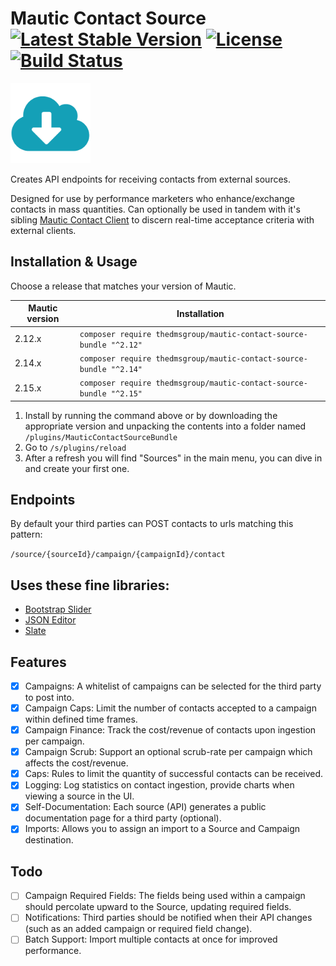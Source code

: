 # Mautic Contact Source [![Latest Stable Version](https://poser.pugx.org/thedmsgroup/mautic-contact-source-bundle/v/stable)](https://packagist.org/packages/thedmsgroup/mautic-contact-source-bundle) [![License](https://poser.pugx.org/thedmsgroup/mautic-contact-source-bundle/license)](https://packagist.org/packages/thedmsgroup/mautic-contact-source-bundle) [![Build Status](https://travis-ci.com/TheDMSGroup/mautic-contact-source.svg?branch=master)](https://travis-ci.com/TheDMSGroup/mautic-contact-source)

![](./Assets/img/source.png)

Creates API endpoints for receiving contacts from external sources.

Designed for use by performance marketers who enhance/exchange contacts in mass quantities.
Can optionally be used in tandem with it's sibling [Mautic Contact Client](https://github.com/TheDMSGroup/mautic-contact-client)
to discern real-time acceptance criteria with external clients.

## Installation & Usage

Choose a release that matches your version of Mautic.

| Mautic version | Installation                                                        |
| -------------- | ------------------------------------------------------------------- |
| 2.12.x         | `composer require thedmsgroup/mautic-contact-source-bundle "^2.12"` |
| 2.14.x         | `composer require thedmsgroup/mautic-contact-source-bundle "^2.14"` |
| 2.15.x         | `composer require thedmsgroup/mautic-contact-source-bundle "^2.15"` |

1. Install by running the command above or by downloading the appropriate version and unpacking the contents into a folder named `/plugins/MauticContactSourceBundle`
2. Go to `/s/plugins/reload`
3. After a refresh you will find "Sources" in the main menu, you can dive in and create your first one.

## Endpoints

By default your third parties can POST contacts to urls matching this pattern:

`/source/{sourceId}/campaign/{campaignId}/contact`

## Uses these fine libraries:

* [Bootstrap Slider](https://github.com/seiyria/bootstrap-slider)
* [JSON Editor](https://github.com/json-editor/json-editor)
* [Slate](https://github.com/lord/slate)

## Features
- [x] Campaigns: A whitelist of campaigns can be selected for the third party to post into.
- [x] Campaign Caps: Limit the number of contacts accepted to a campaign within defined time frames.
- [x] Campaign Finance: Track the cost/revenue of contacts upon ingestion per campaign.
- [x] Campaign Scrub: Support an optional scrub-rate per campaign which affects the cost/revenue.
- [x] Caps: Rules to limit the quantity of successful contacts can be received.
- [x] Logging: Log statistics on contact ingestion, provide charts when viewing a source in the UI.
- [x] Self-Documentation: Each source (API) generates a public documentation page for a third party (optional). 
- [x] Imports: Allows you to assign an import to a Source and Campaign destination.

## Todo
- [ ] Campaign Required Fields: The fields being used within a campaign should percolate upward to the Source, updating required fields.
- [ ] Notifications: Third parties should be notified when their API changes (such as an added campaign or required field change).
- [ ] Batch Support: Import multiple contacts at once for improved performance.
